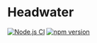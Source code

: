 # Headwater

[![Node.js CI](https://github.com/sjohnsonaz/headwater/workflows/Node.js%20CI/badge.svg)](https://github.com/sjohnsonaz/headwater/actions?query=workflow%3A%22Node.js+CI%22) [![npm version](https://badge.fury.io/js/headwater.svg)](https://badge.fury.io/js/headwater)
